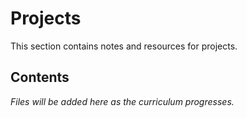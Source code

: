 # Projects

This section contains notes and resources for projects.

## Contents

*Files will be added here as the curriculum progresses.*